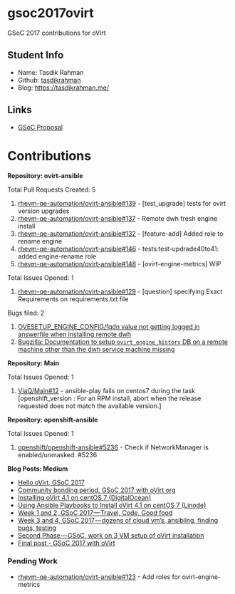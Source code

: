 # gsoc2017ovirt
GSoC 2017 contributions for oVirt

## Student Info

+ Name: Tasdik Rahman
+ Github: [tasdikrahman](https://github.com/tasdikrahman)
+ Blog: https://tasdikrahman.me/

## Links

+ [GSoC Proposal](https://github.com/tasdikrahman/gsoc-proposal-2017)

# Contributions 

**Repository: ovirt-ansible**

Total Pull Requests Created: 5
1. [rhevm-qe-automation/ovirt-ansible#139](https://github.com/rhevm-qe-automation/ovirt-ansible/pull/139) - [test_upgrade] tests for ovirt version upgrades
2. [rhevm-qe-automation/ovirt-ansible#137](https://github.com/rhevm-qe-automation/ovirt-ansible/pull/137) - Remote dwh fresh engine install
3. [rhevm-qe-automation/ovirt-ansible#132](https://github.com/rhevm-qe-automation/ovirt-ansible/pull/132) - [feature-add] Added role to rename engine
4. [rhevm-qe-automation/ovirt-ansible#146](https://github.com/rhevm-qe-automation/ovirt-ansible/pull/146) - tests:test-updrade40to41: added engine-rename role
5. [rhevm-qe-automation/ovirt-ansible#148](https://github.com/rhevm-qe-automation/ovirt-ansible/pull/148) - [ovirt-engine-metrics] WIP

Total Issues Opened: 1
1. [rhevm-qe-automation/ovirt-ansible#129](https://github.com/rhevm-qe-automation/ovirt-ansible/issues/129) - [question] specifying Exact Requirements on requirements.txt file

Bugs filed: 2
1. [OVESETUP_ENGINE_CONFIG/fqdn value not getting logged in answerfile when installing remote dwh](https://bugzilla.redhat.com/show_bug.cgi?id=1465859)
2. [Bugzilla: Documentation to setup `ovirt_engine_history` DB on a remote machine other than the dwh service machine missing](https://bugzilla.redhat.com/show_bug.cgi?id=1475706)

**Repository: Main**

Total Issues Opened: 1
1. [ViaQ/Main#12](https://github.com/ViaQ/Main/issues/12) - ansible-play fails on centos7 during the task [openshift_version : For an RPM install, abort when the release requested does not match the available version.]

**Repository: openshift-ansible**

Total Issues Opened: 1
1. [openshift/openshift-ansible#5236](https://github.com/openshift/openshift-ansible/issues/5236) - Check if NetworkManager is enabled/unmasked. #5236

**Blog Posts: Medium**

- [Hello oVirt, GSoC 2017](https://medium.com/@tasdikrahman/hello-ovirt-gsoc-2017-6c18100f21dd)
- [Community bonding period, GSoC 2017 with oVirt org](https://medium.com/@tasdikrahman/community-bonding-period-gsoc-2017-with-ovirt-org-5d0faac95257)
- [Installing oVirt 4.1 on centOS 7 (DigitalOcean)](https://medium.com/@tasdikrahman/installing-ovirt-4-1-on-centos-7-digitalocean-fbb4fa037c11)
- [Using Ansible Playbooks to Install oVirt 4.1 on centOS 7 (Linode)](https://medium.com/@tasdikrahman/using-ansible-playbooks-to-install-ovirt-4-1-on-centos-7-linode-9dadd90143af)
- [Week 1 and 2, GSoC 2017 — Travel, Code, Good food](https://medium.com/@tasdikrahman/week-1-and-2-gsoc-2017-travel-code-good-food-1f91d34344b9)
- [Week 3 and 4, GSoC 2017 — dozens of cloud vm’s, ansibling, finding bugs, testing](https://medium.com/@tasdikrahman/week-3-and-4-gsoc-2017-dozens-of-cloud-vms-ansibling-finding-bugs-testing-217cb11205d)
- [Second Phase — GSoC, work on 3 VM setup of oVirt installation](https://medium.com/@tasdikrahman/second-phase-gsoc-work-on-3-vm-setup-of-ovirt-installation-284172755ce3)
- [Final post - GSoC 2017 with oVirt](https://medium.com/@tasdikrahman/gsoc-2017-with-ovirt-cba6d6c050c2)

### Pending Work

- [rhevm-qe-automation/ovirt-ansible#123](https://github.com/rhevm-qe-automation/ovirt-ansible/issues/123) - Add roles for ovirt-engine-metrics

